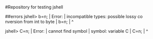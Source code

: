 #Repository for testing jshell

##errors
jshell> b=n;
|  Error:
|  incompatible types: possible lossy co
nversion from int to byte
|  b=n;
|    ^

jshell> C=n;
|  Error:
|  cannot find symbol
|    symbol:   variable C
|  C=n;
|  ^
